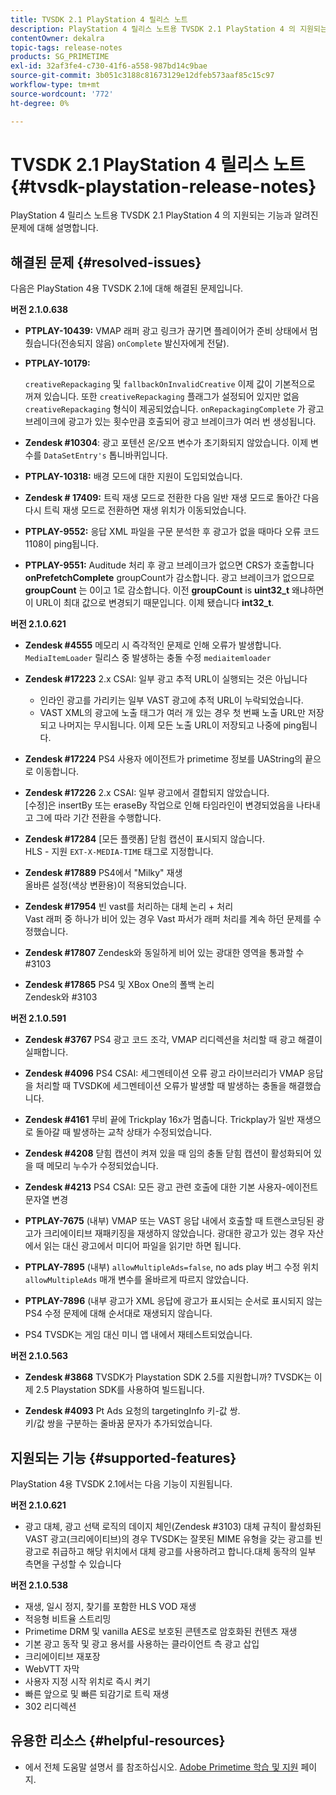 ```yaml
---
title: TVSDK 2.1 PlayStation 4 릴리스 노트
description: PlayStation 4 릴리스 노트용 TVSDK 2.1 PlayStation 4 의 지원되는 기능과 알려진 문제에 대해 설명합니다.
contentOwner: dekalra
topic-tags: release-notes
products: SG_PRIMETIME
exl-id: 32af3fe4-c730-41f6-a558-987bd14c9bae
source-git-commit: 3b051c3188c81673129e12dfeb573aaf85c15c97
workflow-type: tm+mt
source-wordcount: '772'
ht-degree: 0%

---
```


# TVSDK 2.1 PlayStation 4 릴리스 노트 {#tvsdk-playstation-release-notes}

PlayStation 4 릴리스 노트용 TVSDK 2.1 PlayStation 4 의 지원되는 기능과 알려진 문제에 대해 설명합니다.

## 해결된 문제 {#resolved-issues}

다음은 PlayStation 4용 TVSDK 2.1에 대해 해결된 문제입니다.

**버전 2.1.0.638**

* **PTPLAY-10439:**
VMAP 래퍼 광고 링크가 끊기면 플레이어가 준비 상태에서 멈췄습니다(전송되지 않음) 
`onComplete` 발신자에게 전달).

* **PTPLAY-10179:**

   `creativeRepackaging` 및 `fallbackOnInvalidCreative` 이제 값이 기본적으로 꺼져 있습니다. 또한 `creativeRepackaging` 플래그가 설정되어 있지만 없음 `creativeRepackaging` 형식이 제공되었습니다. `onRepackagingComplete` 가 광고 브레이크에 광고가 있는 횟수만큼 호출되어 광고 브레이크가 여러 번 생성됩니다.

* **Zendesk #10304**: 광고 포텐션 온/오프 변수가 초기화되지 않았습니다. 이제 변수를 `DataSetEntry's` 톱니바퀴입니다.

* **PTPLAY-10318:**
배경 모드에 대한 지원이 도입되었습니다.
* **Zendesk # 17409:**
트릭 재생 모드로 전환한 다음 일반 재생 모드로 돌아간 다음 다시 트릭 재생 모드로 전환하면 재생 위치가 이동되었습니다.
* **PTPLAY-9552:**
응답 XML 파일을 구문 분석한 후 광고가 없을 때마다 오류 코드 1108이 ping됩니다.
* **PTPLAY-9551:**
Auditude 처리 후 광고 브레이크가 없으면 CRS가 호출합니다 
**onPrefetchComplete** groupCount가 감소합니다. 광고 브레이크가 없으므로 **groupCount** 는 0이고 1로 감소합니다. 이전 **groupCount** is **uint32_t** 왜냐하면 이 URL이 최대 값으로 변경되기 때문입니다. 이제 됐습니다 **int32_t**.

**버전 2.1.0.621**

* **Zendesk #4555**
메모리 시 즉각적인 문제로 인해 오류가 발생합니다. 
`MediaItemLoader` 릴리스 중 발생하는 충돌 수정 `mediaitemloader`

* **Zendesk #17223**
2.x CSAI: 일부 광고 추적 URL이 실행되는 것은 아닙니다
   * 인라인 광고를 가리키는 일부 VAST 광고에 추적 URL이 누락되었습니다.
   * VAST XML의 광고에 노출 태그가 여러 개 있는 경우 첫 번째 노출 URL만 저장되고 나머지는 무시됩니다. 이제 모든 노출 URL이 저장되고 나중에 ping됩니다.
* **Zendesk #17224**
PS4 사용자 에이전트가 primetime 정보를 UAString의 끝으로 이동합니다.
* **Zendesk #17226**
2.x CSAI: 일부 광고에서 결합되지 않았습니다.
\
   [수정]은 insertBy 또는 eraseBy 작업으로 인해 타임라인이 변경되었음을 나타내고 그에 따라 기간 전환을 수행합니다.

* **Zendesk #17284**
   [모든 플랫폼] 닫힘 캡션이 표시되지 않습니다.\
   HLS - 지원 `EXT-X-MEDIA-TIME` 태그로 지정합니다.

* **Zendesk #17889**
PS4에서 &quot;Milky&quot; 재생
\
   올바른 설정(색상 변환용)이 적용되었습니다.

* **Zendesk #17954**
빈 vast를 처리하는 대체 논리 + 처리
\
   Vast 래퍼 중 하나가 비어 있는 경우 Vast 파서가 래퍼 처리를 계속 하던 문제를 수정했습니다.

* **Zendesk #17807**
Zendesk와 동일하게 비어 있는 광대한 영역을 통과할 수 #3103

* **Zendesk #17865**
PS4 및 XBox One의 폴백 논리
\
   Zendesk와 #3103

**버전 2.1.0.591**

* **Zendesk #3767**
PS4 광고 코드 조각, VMAP 리디렉션을 처리할 때 광고 해결이 실패합니다.
* **Zendesk #4096**
PS4 CSAI: 세그멘테이션 오류 광고 라이브러리가 VMAP 응답을 처리할 때 TVSDK에 세그멘테이션 오류가 발생할 때 발생하는 충돌을 해결했습니다.

* **Zendesk #4161**
무비 끝에 Trickplay 16x가 멈춥니다. Trickplay가 일반 재생으로 돌아갈 때 발생하는 교착 상태가 수정되었습니다.

* **Zendesk #4208**
닫힘 캡션이 켜져 있을 때 임의 충돌 닫힘 캡션이 활성화되어 있을 때 메모리 누수가 수정되었습니다.

* **Zendesk #4213**
PS4 CSAI: 모든 광고 관련 호출에 대한 기본 사용자-에이전트 문자열 변경

* **PTPLAY-7675** (내부) VMAP 또는 VAST 응답 내에서 호출할 때 트랜스코딩된 광고가 크리에이티브 재패키징을 재생하지 않았습니다. 광대한 광고가 있는 경우 자산에서 읽는 대신 광고에서 미디어 파일을 읽기만 하면 됩니다.

* **PTPLAY-7895** (내부) `allowMultipleAds=false`, no ads play 버그 수정 위치 `allowMultipleAds` 매개 변수를 올바르게 따르지 않았습니다.

* **PTPLAY-7896** (내부 광고가 XML 응답에 광고가 표시되는 순서로 표시되지 않는 PS4 수정 문제에 대해 순서대로 재생되지 않습니다.

* PS4 TVSDK는 게임 대신 미니 앱 내에서 재테스트되었습니다.

**버전 2.1.0.563**

* **Zendesk #3868**
TVSDK가 Playstation SDK 2.5를 지원합니까? TVSDK는 이제 2.5 Playstation SDK를 사용하여 빌드됩니다.

* **Zendesk #4093**
Pt Ads 요청의 targetingInfo 키-값 쌍.
\
   키/값 쌍을 구분하는 줄바꿈 문자가 추가되었습니다.

## 지원되는 기능 {#supported-features}

PlayStation 4용 TVSDK 2.1에서는 다음 기능이 지원됩니다.

**버전 2.1.0.621**

* 광고 대체, 광고 선택 로직의 데이지 체인(Zendesk #3103) 대체 규칙이 활성화된 VAST 광고(크리에이티브)의 경우 TVSDK는 잘못된 MIME 유형을 갖는 광고를 빈 광고로 취급하고 해당 위치에서 대체 광고를 사용하려고 합니다.대체 동작의 일부 측면을 구성할 수 있습니다

**버전 2.1.0.538**

* 재생, 일시 정지, 찾기를 포함한 HLS VOD 재생
* 적응형 비트율 스트리밍
* Primetime DRM 및 vanilla AES로 보호된 콘텐츠로 암호화된 컨텐츠 재생
* 기본 광고 동작 및 광고 용서를 사용하는 클라이언트 측 광고 삽입
* 크리에이티브 재포장
* WebVTT 자막
* 사용자 지정 시작 위치로 즉시 켜기
* 빠른 앞으로 및 빠른 되감기로 트릭 재생
* 302 리디렉션

## 유용한 리소스 {#helpful-resources}

* 에서 전체 도움말 설명서 를 참조하십시오. [Adobe Primetime 학습 및 지원](https://experienceleague.adobe.com/docs/primetime.html) 페이지.
